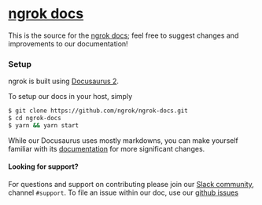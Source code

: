 # [ngrok docs](https://ngrok.com/docs)

This is the source for the [ngrok docs](https://ngrok.com/docs); feel free to suggest changes and improvements to our documentation!

### Setup

ngrok is built using [Docusaurus 2](https://docusaurus.io/).

To setup our docs in your host, simply

```bash
$ git clone https://github.com/ngrok/ngrok-docs.git
$ cd ngrok-docs
$ yarn && yarn start
```

While our Docusaurus uses mostly markdowns, you can make yourself familiar with its [documentation](https://docusaurus.io/docs/en/installation) for more significant changes.

#### Looking for support?

For questions and support on contributing please join our [Slack community](https://ngrok.com/slack), channel `#support`.
To file an issue within our doc, use our [github issues](https://github.com/ngrok/ngrok-docs/issues)

